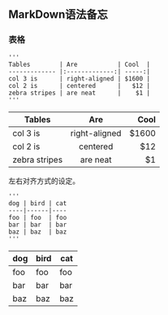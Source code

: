 ## MarkDown语法备忘

### 表格

	'''
	Tables        | Are           | Cool  |
	------------- |:-------------:| -----:|
	col 3 is      | right-aligned | $1600 |
	col 2 is      | centered      |   $12 |
	zebra stripes | are neat      |    $1 |
	'''

Tables        | Are           | Cool  |
------------- |:-------------:| -----:|
col 3 is      | right-aligned | $1600 |
col 2 is      | centered      |   $12 |
zebra stripes | are neat      |    $1 |
	
左右对齐方式的设定。

	'''
	dog | bird | cat
	----|------|----
	foo | foo  | foo
	bar | bar  | bar
	baz | baz  | baz
	'''

dog | bird | cat
----|------|----
foo | foo  | foo
bar | bar  | bar
baz | baz  | baz
